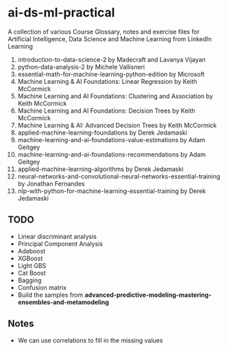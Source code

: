 # ai-ds-ml-practical

A collection of various Course Glossary, notes and exercise files for Artificial Intelligence, Data Science and Machine Learning from LinkedIn Learning

1. introduction-to-data-science-2 by Madecraft and Lavanya Vijayan
2. python-data-analysis-2 by Michele Vallisneri
3. essential-math-for-machine-learning-python-edition by Microsoft
4. Machine Learning & AI Foundations: Linear Regression by Keith McCormick
5. Machine Learning and AI Foundations: Clustering and Association by Keith McCormick
6. Machine Learning and AI Foundations: Decision Trees by Keith McCormick
7. Machine Learning & AI: Advanced Decision Trees by Keith McCormick
8. applied-machine-learning-foundations by Derek Jedamaski
9. machine-learning-and-ai-foundations-value-estimations by Adam Geitgey
10. machine-learning-and-ai-foundations-recommendations by Adam Geitgey
11. applied-machine-learning-algorithms by Derek Jedamaski
12. neural-networks-and-convolutional-neural-networks-essential-training by Jonathan Fernandes
13. nlp-with-python-for-machine-learning-essential-training by Derek Jedamaski

## TODO

* Linear discriminant analysis
* Principal Component Analysis
* Adaboost
* XGBoost
* Light GBS
* Cat Boost
* Bagging
* Confusion matrix
* Build the samples from **advanced-predictive-modeling-mastering-ensembles-and-metamodeling**

## Notes

* We can use correlations to fill in the missing values
